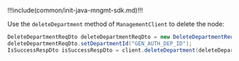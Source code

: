 !!!include(common/init-java-mngmt-sdk.md)!!!

Use the `deleteDepartment` method of `ManagementClient` to delete the node:

```java
DeleteDepartmentReqDto deleteDepartmentReqDto = new DeleteDepartmentReqDto();
deleteDepartmentReqDto.setDepartmentId("GEN_AUTH_DEP_ID");
IsSuccessRespDto isSuccessRespDto = client.deleteDepartment(deleteDepartmentReqDto);
```
